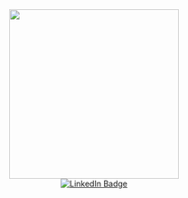 <div id="header2" align="center">
  <img src="https://media.giphy.com/media/XwBzLXzYq7ljHBXkHk/giphy.gif" width="300"/>
  <div id="badges">
  <a href="https://www.linkedin.com/in/nikitakorolev/">
    <img src="https://img.shields.io/badge/LinkedIn-blue?style=for-the-badge&logo=linkedin&logoColor=white" alt="LinkedIn Badge"/>
  </a>
  </div>
  <img src="https://komarev.com/ghpvc/?username=nikitakorolevv&style=flat-square&color=blue" alt=""/>
</div>


